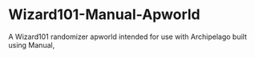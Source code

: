 # Wizard101-Manual-Apworld
A Wizard101 randomizer apworld intended for use with Archipelago built using Manual,
